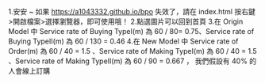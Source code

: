 1.安安 ~ 如果 https://a1043332.github.io/bpo 失效了，請在 index.html 按右鍵>開啟檔案>選擇瀏覽器，即可使用哦！
2.點選圖片可以回到首頁
3.在 Origin Model 中 Service rate of Buying TypeI(m) 為 60 / 80= 0.75、Service rate of Buying TypeII(m) 為 60 / 130 = 0.46
4.在 New Model 中 Service rate of Order(m) 為 60 / 40 = 1.5 、Service rate of Making TypeI(m) 為 60 / 40 = 1.5 、Service rate of Making TypeII(m) 為 60 / 90 = 0.667 ， 我們假設有 40% 的人會線上訂購